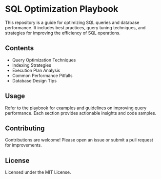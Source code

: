 # SQL Optimization Playbook

This repository is a guide for optimizing SQL queries and database performance. It includes best practices, query tuning techniques, and strategies for improving the efficiency of SQL operations.

## Contents

- Query Optimization Techniques
- Indexing Strategies
- Execution Plan Analysis 
- Common Performance Pitfalls
- Database Design Tips

## Usage

Refer to the playbook for examples and guidelines on improving query performance. Each section provides actionable insights and code samples.

## Contributing

Contributions are welcome! Please open an issue or submit a pull request for improvements.

## License

Licensed under the MIT License.
